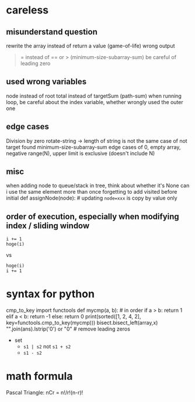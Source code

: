 

# careless

## misunderstand question
rewrite the array instead of return a value (game-of-life)
wrong output
>= instead of == or > (minimum-size-subarray-sum)
be careful of leading zero

## used wrong variables
node instead of root
total instead of targetSum (path-sum)
when running loop, be careful about the index variable, whether wrongly used the outer one

## edge cases
Division by zero
rotate-string -> length of string is not the same
case of not target found
  minimum-size-subarray-sum
edge cases of 0, empty array, negative
range(N), upper limit is exclusive (doesn't include N)

## misc
when adding node to queue/stack in tree, think about whether it's None
can i use the same element more than once
forgetting to add visited before initial
def assignNode(node):  # updating `node=xxx` is copy by value only
  
## order of execution, especially when modifying index / sliding window
```
i += 1
hoge(i)
```
vs 
```
hoge(i)
i += 1
```

# syntax for python
cmp_to_key
import functools
def mycmp(a, b): # in order
    if a > b:
        return 1
    elif a < b:
        return -1
    else:
        return 0
print(sorted([1, 2, 4, 2], key=functools.cmp_to_key(mycmp)))
bisect.bisect_left(array,x)
"".join(ans).lstrip('0') or "0"  # remove leading zeros
- set
  - `s1 | s2`  not `s1 + s2`
  - `s1 - s2`


# math formula
Pascal Triangle: nCr = n!/r!(n-r)!
